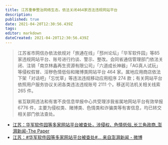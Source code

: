 ```yaml
---
title: 江苏重拳整治网络生态，依法关闭464家违法违规网站平台
description: 
published: true
date: 2021-04-20T12:30:56.439Z
tags:
editor: markdown
dateCreated: 2021-04-20T12:30:56.439Z
---
```


> 江苏省市网信办依法依规对「旅通在线」「邳州论坛」「华军软件园」等85家违规网站平台、账号进行约谈、警示、整改。会同省通信管理部门依法关闭、注销「南京林鑫再生资源有限公司」「六道成长神器」「AG真人试玩」等侵权假冒、淫秽色情低俗和赌博类网站平台 464 家。属地应用商店依法下架「对话吧」「忘忧草」等违法违规移动应用程序 274 款；有关网站平台依照用户服务协议关闭各类违法违规账号 2111 个。移送司法机关相关线索 265 件。
>
> 省互联网违法和有害不良信息举报中心共受理涉我省属地网站平台有效举报 6776 件，主要为侵权类、赌博类、色情类和诈骗类等有害信息，均已转交相关部门依法查处。

+ [江苏：华军软件园等多家网站平台被查处，涉侵权、色情低俗_长三角政商_澎湃新闻-The Paper](https://archive.is/cdhUy "https://www.thepaper.cn/newsDetail_forward_12122402")
+ [江苏：#华军软件园等多家网站平台被查处#... 来自澎湃新闻 - 微博](https://archive.is/Nt8Ig "http://weibo.com/5044281310/Ka9fIfKpt")
